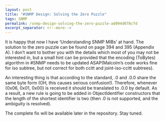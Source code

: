 ```yaml
---
layout: post
title: "#SNMP Design: Solving the Zero Puzzle"
tags: SNMP
permalink: /snmp-design-solving-the-zero-puzzle-ad094d078cfd
excerpt_separator: <!--more-->
---
```

It is happy that now I have ‘Understanding SNMP MIBs’ at hand. The solution to the zero puzzle can be found on page 394 and 395 (Appendix A). I don’t want to bother you with the details which most of you may not be interested in, but a small hint can be provided that the encoding (ToBytes) algorithm in #SNMP needs to be updated ASAP(Malcolm’s code works fine for iso subtree, but not correct for both ccitt and joint-iso-ccitt subtrees).

An interesting thing is that according to the standard, .0 and .0.0 share the same byte form (OH, this causes serious confusion!). Therefore, whenever {0x06, 0x01, 0x00} is received it should be translated to .0.0 by default. As a result, a new rule is going to be added in ObjectIdentifier constructors that the length of the shortest identifier is two (then .0 is not supported, and the ambiguity is resolved).

The complete fix will be available later in the repository. Stay tuned.
<!--more-->